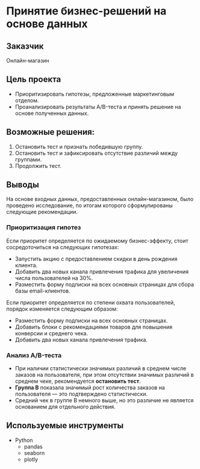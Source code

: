 # Принятие бизнес-решений на основе данных

## Заказчик
Онлайн-магазин

## Цель проекта

- Приоритизировать гипотезы, предложенные маркетинговым отделом.
- Проанализировать результаты A/B-теста и принять решение на основе полученных данных.

## Возможные решения:

1. Остановить тест и признать победившую группу.
2. Остановить тест и зафиксировать отсутствие различий между группами.
3. Продолжить тест.

## Выводы

На основе входных данных, предоставленных онлайн-магазином, было проведено исследование, по итогам которого сформулированы следующие рекомендации.

### Приоритизация гипотез

Если приоритет определяется по ожидаемому бизнес-эффекту, стоит сосредоточиться на следующих гипотезах:
- Запустить акцию с предоставлением скидки в день рождения клиента.
- Добавить два новых канала привлечения трафика для увеличения числа пользователей на 30%.
- Разместить форму подписки на всех основных страницах для сбора базы email-клиентов.

Если приоритет определяется по степени охвата пользователей, порядок изменяется следующим образом:
- Разместить форму подписки на всех основных страницах.
- Добавить блоки с рекомендациями товаров для повышения конверсии и среднего чека.
- Добавить два новых канала привлечения трафика.

### Анализ A/B-теста

- При наличии статистически значимых различий в среднем числе заказов на пользователя, при этом отсутствии значимых различий в среднем чеке, рекомендуется **остановить тест**.
- **Группа B** показала значимый рост количества заказов на пользователя — это подтверждено статистически.
- Средний чек в группе B немного выше, но это различие не является основанием для отдельного действия.

## Используемые инструменты

- Python  
  - pandas  
  - seaborn  
  - plotly

